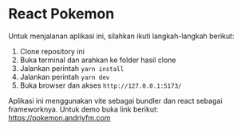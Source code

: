 # React Pokemon

Untuk menjalanan aplikasi ini, silahkan ikuti langkah-langkah berikut:

1. Clone repository ini
2. Buka terminal dan arahkan ke folder hasil clone
3. Jalankan perintah `yarn install`
4. Jalankan perintah `yarn dev`
5. Buka browser dan akses `http://127.0.0.1:5173/`

Aplikasi ini menggunakan vite sebagai bundler dan react sebagai frameworknya. Untuk demo buka link berikut: <https://pokemon.andriyfm.com>
